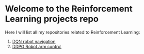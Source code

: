 # Welcome to the Reinforcement Learning projects repo

Here I will list all my repositories related to Reinforcement Learning:

1. [DQN robot navigation](https://github.com/CheloGE/DQN_robot_navigation)
2. [DDPG Robot arm control](https://github.com/CheloGE/Robot_arm_Reinforcement_learning_control)
